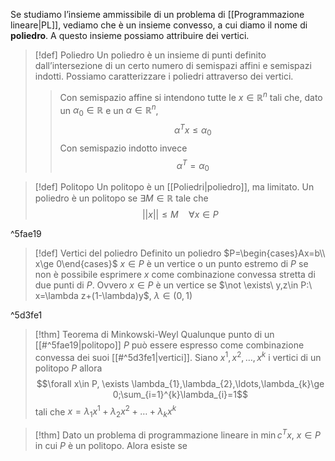 Se studiamo l’insieme ammissibile di un problema di [[Programmazione lineare|PL]], vediamo che è un insieme convesso, a cui diamo il nome di **poliedro**. A questo insieme possiamo attribuire dei vertici.

>[!def] Poliedro
>Un poliedro è un insieme di punti definito dall’intersezione di un certo numero di semispazi affini e semispazi indotti.
>Possiamo caratterizzare i poliedri attraverso dei vertici.
>>Con semispazio affine si intendono tutte le $x\in \mathbb{R}^{n}$ tali che, dato un $\alpha_{0}\in\mathbb{R}$ e un $\alpha\in \mathbb{R}^{n}$, $$\alpha^{T}x\le \alpha_{0}$$
>> Con semispazio indotto invece $$\alpha^{T}=\alpha_{0}$$

>[!def] Politopo
>Un politopo è un [[Poliedri|poliedro]], ma limitato.
>Un poliedro è un politopo se $\exists M\in \mathbb{R}$ tale che
>$$||x||\le M\quad \forall x\in P$$

^5fae19

>[!def] Vertici del poliedro
>Definito un poliedro $P=\begin{cases}Ax=b\\ x\ge 0\end{cases}$
>$x\in P$ è un vertice o un punto estremo di $P$ se non è possibile esprimere $x$ come combinazione convessa stretta di due punti di $P$.
>Ovvero
>$x\in P$ è un vertice se $\not \exists\ y,z\in P:\ x=\lambda z+(1-\lambda)y$, $\lambda\in(0,1)$

^5d3fe1

>[!thm] Teorema di Minkowski-Weyl
>Qualunque punto di un [[#^5fae19|politopo]] $P$ può essere espresso come combinazione convessa dei suoi [[#^5d3fe1|vertici]].
>Siano $x^{1},x^{2},\ldots, x^{k}$ i vertici di un politopo $P$ allora
>$$\forall x\in P, \exists \lambda_{1},\lambda_{2},\ldots,\lambda_{k}\ge 0;\sum_{i=1}^{k}\lambda_{i}=1$$ tali che $x=\lambda_{1}x^{1}+\lambda_{2}x^{2}+\ldots+\lambda_{k}x^{k}$

>[!thm]
>Dato un problema di programmazione lineare in $\min c^{T}x$, $x\in P$ in cui $P$ è un politopo. Alora esiste se





